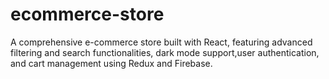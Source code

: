 # ecommerce-store
A comprehensive e-commerce store built with React, featuring advanced filtering and search functionalities, dark mode support,user authentication, and cart management using Redux and Firebase.
